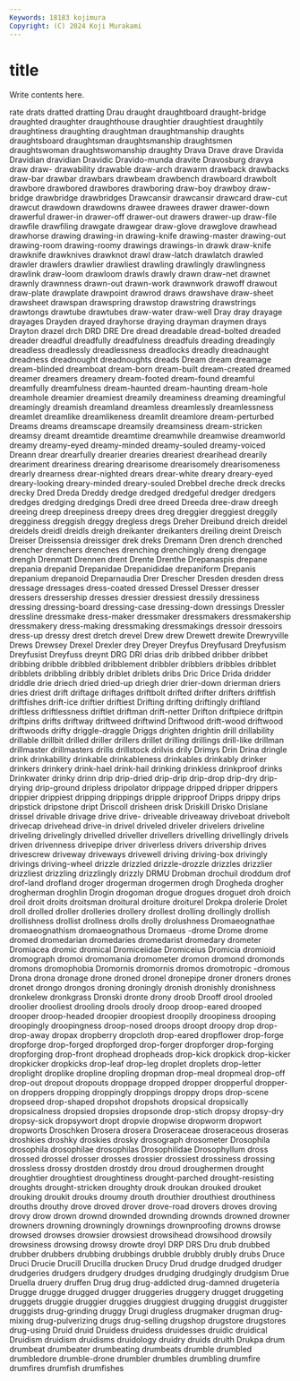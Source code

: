 ```yaml
---
Keywords: 18183 kojimura
Copyright: (C) 2024 Koji Murakami
---
```


# title

Write contents here.



rate drats dratted dratting Drau draught draughtboard draught-bridge
draughted draughter draughthouse draughtier draughtiest draughtily draughtiness draughting draughtman draughtmanship
draughts draughtsboard draughtsman draughtsmanship draughtsmen draughtswoman draughtswomanship draughty Drava Drave
drave Dravida Dravidian dravidian Dravidic Dravido-munda dravite Dravosburg dravya draw
draw- drawability drawable draw-arch drawarm drawback drawbacks draw-bar drawbar drawbars
drawbeam drawbench drawboard drawbolt drawbore drawbored drawbores drawboring draw-boy drawboy
draw-bridge drawbridge drawbridges Drawcansir drawcansir drawcard draw-cut drawcut drawdown drawdowns
drawee drawees drawer drawer-down drawerful drawer-in drawer-off drawer-out drawers drawer-up
draw-file drawfile drawfiling drawgate drawgear draw-glove drawglove drawhead drawhorse drawing
drawing-in drawing-knife drawing-master drawing-out drawing-room drawing-roomy drawings drawings-in drawk draw-knife
drawknife drawknives drawknot drawl draw-latch drawlatch drawled drawler drawlers drawlier
drawliest drawling drawlingly drawlingness drawlink draw-loom drawloom drawls drawly drawn
draw-net drawnet drawnly drawnness drawn-out drawn-work drawnwork drawoff drawout draw-plate
drawplate drawpoint drawrod draws drawshave draw-sheet drawsheet drawspan drawspring drawstop
drawstring drawstrings drawtongs drawtube drawtubes draw-water draw-well Dray dray drayage
drayages Drayden drayed drayhorse draying drayman draymen drays Drayton drazel
drch DRD DRE Dre dread dreadable dread-bolted dreaded dreader dreadful
dreadfully dreadfulness dreadfuls dreading dreadingly dreadless dreadlessly dreadlessness dreadlocks dreadly
dreadnaught dreadness dreadnought dreadnoughts dreads Dream dream dreamage dream-blinded dreamboat
dream-born dream-built dream-created dreamed dreamer dreamers dreamery dream-footed dream-found dreamful
dreamfully dreamfulness dream-haunted dream-haunting dream-hole dreamhole dreamier dreamiest dreamily dreaminess
dreaming dreamingful dreamingly dreamish dreamland dreamless dreamlessly dreamlessness dreamlet dreamlike
dreamlikeness dreamlit dreamlore dream-perturbed Dreams dreams dreamscape dreamsily dreamsiness dream-stricken
dreamsy dreamt dreamtide dreamtime dreamwhile dreamwise dreamworld dreamy dreamy-eyed dreamy-minded
dreamy-souled dreamy-voiced Dreann drear drearfully drearier drearies dreariest drearihead drearily
dreariment dreariness drearing drearisome drearisomely drearisomeness drearly drearness drear-nighted drears
drear-white dreary dreary-eyed dreary-looking dreary-minded dreary-souled Drebbel dreche dreck drecks
drecky Dred Dreda Dreddy dredge dredged dredgeful dredger dredgers dredges
dredging dredgings Dredi dree dreed Dreeda dree-draw dreegh dreeing dreep
dreepiness dreepy drees dreg dreggier dreggiest dreggily dregginess dreggish dreggy
dregless dregs Dreher Dreibund dreich dreidel dreidels dreidl dreidls dreigh
dreikanter dreikanters dreiling dreint Dreisch Dreiser Dreissensia dreissiger drek dreks
Dremann Dren drench drenched drencher drenchers drenches drenching drenchingly dreng
drengage drengh Drenmatt Drennen drent Drente Drenthe Drepanaspis drepane drepania
drepanid Drepanidae Drepanididae drepaniform Drepanis drepanium drepanoid Dreparnaudia Drer Drescher
Dresden dresden dress dressage dressages dress-coated dressed Dressel Dresser dresser
dressers dressership dresses dressier dressiest dressily dressiness dressing dressing-board dressing-case
dressing-down dressings Dressler dressline dressmake dress-maker dressmaker dressmakers dressmakership dressmakery
dress-making dressmaking dressmakings dressoir dressoirs dress-up dressy drest dretch drevel
Drew drew Drewett drewite Drewryville Drews Drewsey Drexel Drexler drey
Dreyer Dreyfus Dreyfusard Dreyfusism Dreyfusist Dreyfuss dreynt DRG DRI drias
drib dribbed dribber dribbet dribbing dribble dribbled dribblement dribbler dribblers
dribbles dribblet dribblets dribbling dribbly driblet driblets dribs Dric Drice
Drida dridder driddle drie driech dried dried-up driegh drier drier-down
drierman driers dries driest drift driftage driftages driftbolt drifted drifter
drifters driftfish driftfishes drift-ice driftier driftiest Drifting drifting driftingly driftland
driftless driftlessness driftlet driftman drift-netter Drifton driftpiece driftpin driftpins drifts
driftway driftweed driftwind Driftwood drift-wood driftwood driftwoods drifty driggle-draggle Driggs
drighten drightin drill drillability drillable drillbit drilled driller drillers drillet
drilling drillings drill-like drillman drillmaster drillmasters drills drillstock drilvis drily
Drimys Drin Drina dringle drink drinkability drinkable drinkableness drinkables drinkably
drinker drinkers drinkery drink-hael drink-hail drinking drinkless drinkproof drinks Drinkwater
drinky drinn drip drip-dried drip-drip drip-drop drip-dry drip-drying drip-ground dripless
dripolator drippage dripped dripper drippers drippier drippiest dripping drippings dripple
dripproof Dripps drippy drips dripstick dripstone dript Driscoll drisheen drisk
Driskill Drisko Drislane drissel drivable drivage drive drive- driveable driveaway
driveboat drivebolt drivecap drivehead drive-in drivel driveled driveler drivelers driveline
driveling drivelingly drivelled driveller drivellers drivelling drivellingly drivels driven drivenness
drivepipe driver driverless drivers drivership drives drivescrew driveway driveways drivewell
driving driving-box drivingly drivings driving-wheel drizzle drizzled drizzle-drozzle drizzles drizzlier
drizzliest drizzling drizzlingly drizzly DRMU Drobman drochuil droddum drof drof-land
drofland droger drogerman drogermen drogh Drogheda drogher drogherman droghlin Drogin
drogoman drogue drogues droguet droh droich droil droit droits droitsman
droitural droiture droiturel Drokpa drolerie Drolet droll drolled droller drolleries
drollery drollest drolling drollingly drollish drollishness drollist drollness drolls drolly
drolushness Dromaeognathae dromaeognathism dromaeognathous Dromaeus -drome Drome drome dromed dromedarian
dromedaries dromedarist dromedary drometer Dromiacea dromic dromical Dromiceiidae Dromiceius Dromicia
dromioid dromograph dromoi dromomania dromometer dromon dromond dromonds dromons dromophobia
Dromornis dromornis dromos dromotropic -dromous Drona drona dronage drone droned
dronel dronepipe droner droners drones dronet drongo drongos droning droningly
dronish dronishly dronishness dronkelew dronkgrass Dronski dronte drony droob Drooff
drool drooled droolier drooliest drooling drools drooly droop droop-eared drooped
drooper droop-headed droopier droopiest droopily droopiness drooping droopingly droopingness droop-nosed
droops droopt droopy drop drop- drop-away dropax dropberry dropcloth drop-eared
dropflower drop-forge dropforge drop-forged dropforged drop-forger dropforger drop-forging dropforging drop-front
drophead dropheads drop-kick dropkick drop-kicker dropkicker dropkicks drop-leaf drop-leg droplet
droplets drop-letter droplight droplike dropline dropling dropman drop-meal dropmeal drop-off
drop-out dropout dropouts droppage dropped dropper dropperful dropper-on droppers dropping
droppingly droppings droppy drops drop-scene dropseed drop-shaped dropshot dropshots dropsical
dropsically dropsicalness dropsied dropsies dropsonde drop-stich dropsy dropsy-dry dropsy-sick dropsywort
dropt dropvie dropwise dropworm dropwort dropworts Droschken Drosera drosera Droseraceae
droseraceous droseras droshkies droshky droskies drosky drosograph drosometer Drosophila drosophila
drosophilae drosophilas Drosophilidae Drosophyllum dross drossed drossel drosser drosses drossier
drossiest drossiness drossing drossless drossy drostden drostdy drou droud droughermen
drought droughtier droughtiest droughtiness drought-parched drought-resisting droughts drought-stricken droughty drouk
droukan drouked drouket drouking droukit drouks droumy drouth drouthier drouthiest
drouthiness drouths drouthy drove droved drover drove-road drovers droves droving
drovy drow drown drownd drownded drownding drownds drowned drowner drowners
drowning drowningly drownings drownproofing drowns drowse drowsed drowses drowsier drowsiest
drowsihead drowsihood drowsily drowsiness drowsing drowsy drowte droyl DRP DRS
Dru drub drubbed drubber drubbers drubbing drubbings drubble drubbly drubly
drubs Druce Druci Drucie Drucill Drucilla drucken Drucy Drud drudge
drudged drudger drudgeries drudgers drudgery drudges drudging drudgingly drudgism Drue
Druella druery druffen Drug drug drug-addicted drug-damned drugeteria Drugge drugge
drugged drugger druggeries druggery drugget druggeting druggets druggie druggier druggies
druggiest drugging druggist druggister druggists drug-grinding druggy Drugi drugless drugmaker
drugman drug-mixing drug-pulverizing drugs drug-selling drugshop drugstore drugstores drug-using Druid
druid Druidess druidess druidesses druidic druidical Druidism druidism druidisms druidology
druidry druids druith Drukpa drum drumbeat drumbeater drumbeating drumbeats drumble
drumbled drumbledore drumble-drone drumbler drumbles drumbling drumfire drumfires drumfish drumfishes
